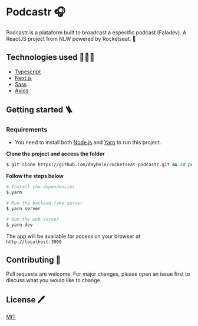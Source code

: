 # Podcastr 🎧

Podcastr is a plataform built to broadcast a especific podcast (Faladev).
A ReactJS project from NLW powered by Rocketseat. 🚀

## Technologies used 👩🏻‍💻

- [Typescript](https://www.typescriptlang.org/)
- [Next.js](https://nextjs.org/)
- [Sass](https://sass-lang.com/)
- [Axios](https://axios-http.com/ptbr/)

## Getting started 🪜

### Requirements

- You need to install both [Node.js](https://nodejs.org/en/download/) and [Yarn](https://yarnpkg.com/) to run this project.

**Clone the project and access the folder**

```bash
$ git clone https://github.com/dayhele/rocketseat-podcastr.git && cd podcastr
```

**Follow the steps below**

```bash
# Install the dependencies
$ yarn

# Run the backend fake server
$ yarn server

# Run the web server
$ yarn dev
```

The app will be available for access on your browser at `http://localhost:3000`

## Contributing 🤝
Pull requests are welcome. For major changes, please open an issue first to discuss what you would like to change.

## License 🖊️
[MIT](https://choosealicense.com/licenses/mit/)

